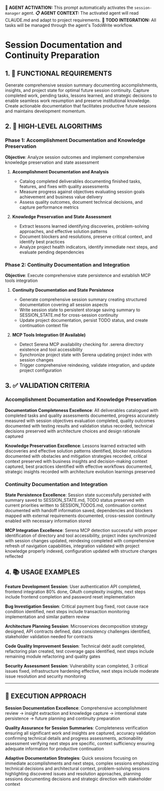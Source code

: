 **🤖 AGENT ACTIVATION:** This prompt automatically activates the `session-manager` agent.
**📋 AGENT CONTEXT:** The activated agent will read CLAUDE.md and adapt to project requirements.
**🔄 TODO INTEGRATION:** All tasks will be managed through the agent's TodoWrite workflow.

# Session Documentation and Continuity Preparation

## 1. 🎯 FUNCTIONAL REQUIREMENTS

Generate comprehensive session summary documenting accomplishments, insights, and project state for optimal future session continuity. Capture completed work, pending tasks, lessons learned, and strategic decisions to enable seamless work resumption and preserve institutional knowledge. Create actionable documentation that facilitates productive future sessions and maintains development momentum.

## 2. 🔄 HIGH-LEVEL ALGORITHMS

### Phase 1: Accomplishment Documentation and Knowledge Preservation
**Objective**: Analyze session outcomes and implement comprehensive knowledge preservation and state assessment

1. **Accomplishment Documentation and Analysis**
   - Catalog completed deliverables documenting finished tasks, features, and fixes with quality assessments
   - Measure progress against objectives evaluating session goals achievement and business value delivery
   - Assess quality outcomes, document technical decisions, and capture performance metrics

2. **Knowledge Preservation and State Assessment**
   - Extract lessons learned identifying discoveries, problem-solving approaches, and effective solution patterns
   - Document blockers and resolutions, preserve critical context, and identify best practices
   - Analyze project health indicators, identify immediate next steps, and evaluate pending dependencies

### Phase 2: Continuity Documentation and Integration
**Objective**: Execute comprehensive state persistence and establish MCP tools integration

1. **Continuity Documentation and State Persistence**
   - Generate comprehensive session summary creating structured documentation covering all session aspects
   - Write session state to persistent storage saving summary to SESSION_STATE.md for cross-session continuity
   - Update project documentation, persist TODO status, and create continuation context file

2. **MCP Tools Integration (If Available)**
   - Detect Serena MCP availability checking for .serena directory existence and tool accessibility
   - Synchronize project state with Serena updating project index with session changes
   - Trigger comprehensive reindexing, validate integration, and update project configuration

## 3. ✅ VALIDATION CRITERIA

### Accomplishment Documentation and Knowledge Preservation
**Documentation Completeness Excellence**: All deliverables catalogued with completed tasks and quality assessments documented, progress accurately measured with session objectives evaluation completed, quality outcomes documented with testing results and validation status recorded, technical decisions preserved with architecture choices and design rationale captured

**Knowledge Preservation Excellence**: Lessons learned extracted with discoveries and effective solution patterns identified, blocker resolutions documented with obstacles and mitigation strategies recorded, critical context preserved with business insights and decision-making context captured, best practices identified with effective workflows documented, strategic insights recorded with architecture evolution learnings preserved

### Continuity Documentation and Integration
**State Persistence Excellence**: Session state successfully persisted with summary saved to SESSION_STATE.md, TODO status preserved with current priorities written to SESSION_TODOS.md, continuation context documented with handoff information saved, dependencies and blockers mapped with external requirements documented, cross-session continuity enabled with necessary information stored

**MCP Integration Excellence**: Serena MCP detection successful with proper identification of directory and tool accessibility, project index synchronized with session changes updated, reindexing completed with comprehensive refresh of navigation capabilities, integration validated with project knowledge properly indexed, configuration updated with structure changes reflected

## 4. 📚 USAGE EXAMPLES

**Feature Development Session**: User authentication API completed, frontend integration 80% done, OAuth complexity insights, next steps include frontend completion and password reset implementation

**Bug Investigation Session**: Critical payment bug fixed, root cause race condition identified, next steps include transaction monitoring implementation and similar pattern review

**Architecture Planning Session**: Microservices decomposition strategy designed, API contracts defined, data consistency challenges identified, stakeholder validation needed for contracts

**Code Quality Improvement Session**: Technical debt audit completed, refactoring plan created, test coverage gaps identified, next steps include remaining module refactoring and quality gates

**Security Assessment Session**: Vulnerability scan completed, 3 critical issues fixed, infrastructure hardening effective, next steps include moderate issue resolution and security monitoring

---

## 🎯 EXECUTION APPROACH

**Session Documentation Excellence**: Comprehensive accomplishment review → insight extraction and knowledge capture → intentional state persistence → future planning and continuity preparation

**Quality Assurance for Session Summaries**: Completeness verification ensuring all significant work and insights are captured, accuracy validation confirming technical details and progress assessments, actionability assessment verifying next steps are specific, context sufficiency ensuring adequate information for productive continuation

**Adaptive Documentation Strategies**: Quick sessions focusing on immediate accomplishments and next steps, complex sessions emphasizing technical decisions and architectural context, problem-solving sessions highlighting discovered issues and resolution approaches, planning sessions documenting decisions and strategic direction with stakeholder context